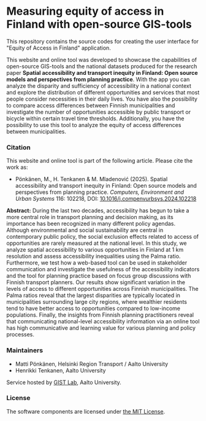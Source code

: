 # Measuring equity of access in Finland with open-source GIS-tools 

This repository contains the source codes for creating the user interface for "Equity of Access in Finland" application.

This website and online tool was developed to showcase the capabilities of open-source GIS-tools and the national datasets produced for the research paper **Spatial accessibility and transport inequity in Finland: Open source models and perspectives from planning practice**. With the app you can analyze the disparity and sufficiency of accessibility in a national context and explore the distribution of different opportunities and services that most people consider necessities in their daily lives. You have also the possibility to compare access differences between Finnish municipalities and investigate the number of opportunities accessible by public transport or bicycle within certain travel time thresholds. Additionally, you have the possibility to use this tool to analyze the equity of access differences between municipalities.

### Citation

This website and online tool is part of the following article. Please cite the work as:

- Pönkänen, M., H. Tenkanen & M. Mladenović (2025). Spatial accessibility and transport inequity in Finland: Open source models and perspectives from planning practice. *Computers, Environment and Urban Systems* 116: 102218, DOI: [10.1016/j.compenvurbsys.2024.102218](https://doi.org/10.1016/j.compenvurbsys.2024.102218)

**Abstract:** During the last two decades, accessibility has begun to take a more central role in transport planning and decision making, as its importance has been recognized in many different policy agendas. Although environmental and social sustainability are central in contemporary public policy, the social exclusion effects related to access of opportunities are rarely measured at the national level. In this study, we analyze spatial accessibility to various opportunities in Finland at 1 km resolution and assess accessibility inequalities using the Palma ratio. Furthermore, we test how a web-based tool can be used in stakeholder communication and investigate the usefulness of the accessibility indicators and the tool for planning practice based on focus group discussions with Finnish transport planners. Our results show significant variation in the levels of access to different opportunities across Finnish municipalities. The Palma ratios reveal that the largest disparities are typically located in municipalities surrounding large city regions, where wealthier residents tend to have better access to opportunities compared to low-income populations. Finally, the insights from Finnish planning practitioners reveal that communicating national-level accessibility information via an online tool has high communicative and learning value for various planning and policy processes.

### Maintainers

- Matti Pönkänen, Helsinki Region Transport / Aalto University
- Henrikki Tenkanen, Aalto University

Service hosted by [GIST Lab](https://gistlab.science), Aalto University.

### License

The software components are licensed under [the MIT License](https://opensource.org/license/mit). 

